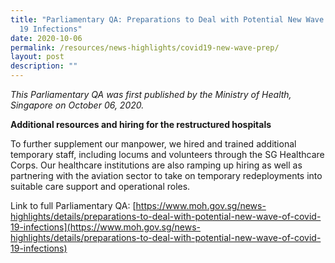 ```yaml
---
title: "Parliamentary QA: Preparations to Deal with Potential New Wave of COVID
  19 Infections"
date: 2020-10-06
permalink: /resources/news-highlights/covid19-new-wave-prep/
layout: post
description: ""
---
```


*This Parliamentary QA was first published by the Ministry of Health, Singapore on October 06, 2020.*

**Additional resources and hiring for the restructured hospitals**

To further supplement our manpower, we hired and trained additional temporary staff, including locums and volunteers through the SG Healthcare Corps.  Our healthcare institutions are also ramping up hiring as well as partnering with the aviation sector to take on temporary redeployments into suitable care support and operational roles.

Link to full Parliamentary QA: [https://www.moh.gov.sg/news-highlights/details/preparations-to-deal-with-potential-new-wave-of-covid-19-infections](https://www.moh.gov.sg/news-highlights/details/preparations-to-deal-with-potential-new-wave-of-covid-19-infections)